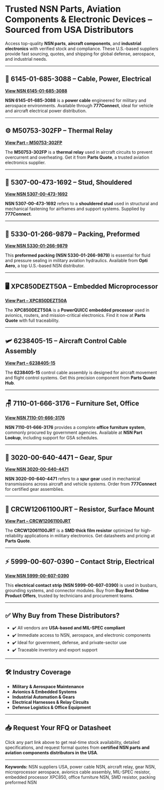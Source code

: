 # Trusted NSN Parts, Aviation Components & Electronic Devices – Sourced from USA Distributors

Access top-quality **NSN parts**, **aircraft components**, and **industrial electronics** with verified stock and compliance. These U.S.-based suppliers provide fast sourcing, quotes, and shipping for global defense, aerospace, and industrial needs.

---

## 🔋 6145-01-685-3088 – Cable, Power, Electrical  
**[View NSN 6145-01-685-3088](https://www.777connect.com/6145016853088.html)**

**NSN 6145-01-685-3088** is a **power cable** engineered for military and aerospace environments. Available through **777Connect**, ideal for vehicle and aircraft electrical power distribution.

---

## ⚙️ M50753-302FP – Thermal Relay  
**[View Part – M50753-302FP](https://www.partsquote.org/M50753-302FP.html)**

The **M50753-302FP** is a **thermal relay** used in aircraft circuits to prevent overcurrent and overheating. Get it from **Parts Quote**, a trusted aviation electronics supplier.

---

## 🔩 5307-00-473-1692 – Stud, Shouldered  
**[View NSN 5307-00-473-1692](https://www.777connect.com/5307004731692.html)**

**NSN 5307-00-473-1692** refers to a **shouldered stud** used in structural and mechanical fastening for airframes and support systems. Supplied by **777Connect**.

---

## 🧯 5330-01-266-9879 – Packing, Preformed  
**[View NSN 5330-01-266-9879](https://www.optiaero.com/5330012669879.html)**

This **preformed packing (NSN 5330-01-266-9879)** is essential for fluid and pressure sealing in military aviation hydraulics. Available from **Opti Aero**, a top U.S.-based NSN distributor.

---

## 🖥️ XPC850DEZT50A – Embedded Microprocessor  
**[View Part – XPC850DEZT50A](https://www.partsquote.org/XPC850DEZT50A.html)**

The **XPC850DEZT50A** is a **PowerQUICC embedded processor** used in avionics, routers, and mission-critical electronics. Find it now at **Parts Quote** with full traceability.

---

## 🛩️ 6238405-15 – Aircraft Control Cable Assembly  
**[View Part – 6238405-15](https://www.partsquotehub.org/6238405-15.html)**

The **6238405-15** control cable assembly is designed for aircraft movement and flight control systems. Get this precision component from **Parts Quote Hub**.

---

## 🪑 7110-01-666-3176 – Furniture Set, Office  
**[View NSN 7110-01-666-3176](https://www.nsnpartlookup.com/7110016663176.html)**

**NSN 7110-01-666-3176** provides a complete **office furniture system**, commonly procured by government agencies. Available at **NSN Part Lookup**, including support for GSA schedules.

---

## 🔧 3020-00-640-4471 – Gear, Spur  
**[View NSN 3020-00-640-4471](https://www.777connect.com/3020006404471.html)**

**NSN 3020-00-640-4471** refers to a **spur gear** used in mechanical transmissions across aircraft and vehicle systems. Order from **777Connect** for certified gear assemblies.

---

## 🔌 CRCW12061100JRT – Resistor, Surface Mount  
**[View Part – CRCW12061100JRT](https://www.partsquote.org/CRCW12061100JRT.html)**

The **CRCW12061100JRT** is a **SMD thick film resistor** optimized for high-reliability applications in military electronics. Get datasheets and pricing at **Parts Quote**.

---

## ⚡ 5999-00-607-0390 – Contact Strip, Electrical  
**[View NSN 5999-00-607-0390](https://www.buybestonlineproductoffers.com/5999006070390.html)**

This **electrical contact strip (NSN 5999-00-607-0390)** is used in busbars, grounding systems, and connector modules. Buy from **Buy Best Online Product Offers**, trusted by technicians and procurement teams.

---

## ✅ Why Buy from These Distributors?

- ✔️ All vendors are **USA-based and MIL-SPEC compliant**  
- ✔️ Immediate access to NSN, aerospace, and electronic components  
- ✔️ Ideal for government, defense, and private-sector use  
- ✔️ Traceable inventory and export support  

---

## 🛠️ Industry Coverage

- **Military & Aerospace Maintenance**  
- **Avionics & Embedded Systems**  
- **Industrial Automation & Gears**  
- **Electrical Harnesses & Relay Circuits**  
- **Defense Logistics & Office Equipment**

---

## 📥 Request Your RFQ or Datasheet

Click any part link above to get real-time stock availability, detailed specifications, and request formal quotes from **certified NSN parts and aviation components distributors in the USA**.

---

**Keywords:** NSN suppliers USA, power cable NSN, aircraft relay, gear NSN, microprocessor aerospace, avionics cable assembly, MIL-SPEC resistor, embedded processor XPC850, office furniture NSN, SMD resistor, packing preformed NSN

